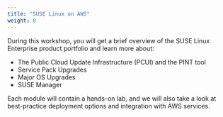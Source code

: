 ```yaml
---
title: "SUSE Linux on AWS"
weight: 0
---
```


<!--
Copyright Amazon.com, Inc. or its affiliates. All Rights Reserved.
SPDX-License-Identifier: MIT-0
-->

During this workshop, you will get a brief overview of the SUSE Linux Enterprise 
product portfolio and learn more about:

- The Public Cloud Update Infrastructure (PCUI) and the PINT tool
- Service Pack Upgrades
- Major OS Upgrades
- SUSE Manager

Each module will contain a hands-on lab, and we will also take a look at best-practice deployment options and integration with AWS services.
